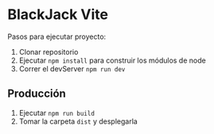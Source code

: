 # BlackJack Vite

Pasos para ejecutar proyecto:

1. Clonar repositorio
2. Ejecutar ```npm install``` para construir los módulos de node
3. Correr el devServer ```npm run dev```

## Producción

1. Ejecutar ```npm run build```
2. Tomar la carpeta ```dist``` y desplegarla